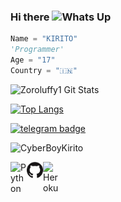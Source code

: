 ### Hi there <img src="https://user-images.githubusercontent.com/1303154/88677602-1635ba80-d120-11ea-84d8-d263ba5fc3c0.gif" width="28px" alt="Whats Up">
```python DEV
Name = "KIRITO"
'Programmer'
Age = "17"
Country = "🇮🇳"
```


![Zoroluffy1 Git Stats](https://github-readme-stats.vercel.app/api?username=ZoroLuffy1&include_all_commits=true&count_private=true&theme=highcontrast)

[![Top Langs](https://github-readme-stats.vercel.app/api/top-langs/?username=ZoroLuffy1&layout=compact&theme=radical)](https://github.com/ZoroLuffy1)

[![telegram badge](https://img.shields.io/badge/Kirito-30302f?style=for-the-badge&logo=telegram)](https://t.me/asta_est)

<p align="left"> <img src="https://komarev.com/ghpvc/?username=ZoroLuffy1&label=Profile%20Views&color=orange&style=flat-square" alt="CyberBoyKirito" /> </p>



[<img align="left" alt="Python" width="26px" src="https://upload.wikimedia.org/wikipedia/commons/thumb/c/c3/Python-logo-notext.svg/600px-Python-logo-notext.svg.png" />](https://python.org/)

[<img align="left" alt="GitHub" width="26px" src="https://raw.githubusercontent.com/github/explore/78df643247d429f6cc873026c0622819ad797942/topics/github/github.png" />](https://git-scm.com/)

[<img align="left" alt="Heroku" width="26px" src="https://www.nicepng.com/png/full/223-2233246_heroku-logo-salesforce-heroku.png" />](https://heroku.com/)

<br />
<br />
